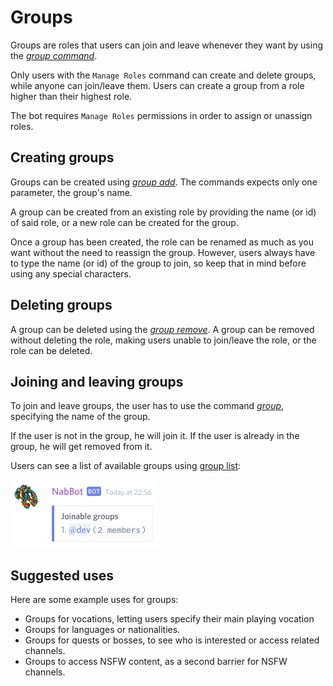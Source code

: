 # Groups
Groups are roles that users can join and leave whenever they want by using the *[group command](../commands/roles.md#group)*.

Only users with the `Manage Roles` command can create and delete groups, while anyone can join/leave them.
Users can create a group from a role higher than their highest role.

The bot requires `Manage Roles` permissions in order to assign or unassign roles.

## Creating groups
Groups can be created using *[group add](../commands/roles.md#group-add)*.
The commands expects only one parameter, the group's name.

A group can be created from an existing role by providing the name (or id) of said role, or a new role can be created for the group.

Once a group has been created, the role can be renamed as much as you want without the need to reassign the group.
However, users always have to type the name (or id) of the group to join, so keep that in mind before using any special characters.

## Deleting groups
A group can be deleted using the *[group remove](../commands/roles.md#group-remove)*.
A group can be removed without deleting the role, making users unable to join/leave the role, or the role can be deleted.

## Joining and leaving groups
To join and leave groups, the user has to use the command *[group](../commands/roles.md#group)*, specifying the name of the group.

If the user is not in the group, he will join it. If the user is already in the group, he will get removed from it.

Users can see a list of available groups using [group list](../commands/roles.md#group-list):

![Example group list](../assets/images/commands/group_list.png)

## Suggested uses
Here are some example uses for groups:

- Groups for vocations, letting users specify their main playing vocation
- Groups for languages or nationalities.
- Groups for quests or bosses, to see who is interested or access related channels.
- Groups to access NSFW content, as a second barrier for NSFW channels.